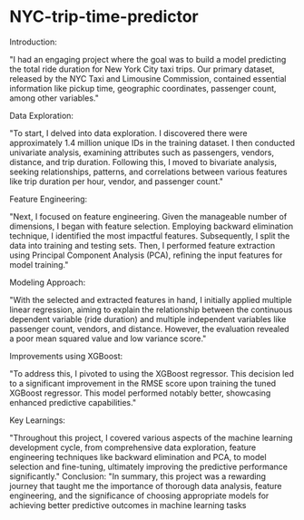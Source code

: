 # NYC-trip-time-predictor


Introduction:

"I had an engaging project where the goal was to build a model predicting the total ride duration for New York City taxi trips. Our primary dataset, released by the NYC Taxi and Limousine Commission, contained essential information like pickup time, geographic coordinates, passenger count, among other variables."


Data Exploration:

"To start, I delved into data exploration. I discovered there were approximately 1.4 million unique IDs in the training dataset. I then conducted univariate analysis, examining attributes such as passengers, vendors, distance, and trip duration. Following this, I moved to bivariate analysis, seeking relationships, patterns, and correlations between various features like trip duration per hour, vendor, and passenger count."


Feature Engineering:

"Next, I focused on feature engineering. Given the manageable number of dimensions, I began with feature selection. Employing backward elimination technique, I identified the most impactful features. Subsequently, I split the data into training and testing sets. Then, I performed feature extraction using Principal Component Analysis (PCA), refining the input features for model training."


Modeling Approach:

"With the selected and extracted features in hand, I initially applied multiple linear regression, aiming to explain the relationship between the continuous dependent variable (ride duration) and multiple independent variables like passenger count, vendors, and distance. However, the evaluation revealed a poor mean squared value and low variance score."

Improvements using XGBoost:

"To address this, I pivoted to using the XGBoost regressor. This decision led to a significant improvement in the RMSE score upon training the tuned XGBoost regressor. This model performed notably better, showcasing enhanced predictive capabilities."


Key Learnings:

"Throughout this project, I covered various aspects of the machine learning development cycle, from comprehensive data exploration, feature engineering techniques like backward elimination and PCA, to model selection and fine-tuning, ultimately improving the predictive performance significantly."
Conclusion:
"In summary, this project was a rewarding journey that taught me the importance of thorough data analysis, feature engineering, and the significance of choosing appropriate models for achieving better predictive outcomes in machine learning tasks

